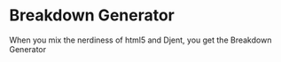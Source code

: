 # Breakdown Generator

When you mix the nerdiness of html5 and Djent, you get the Breakdown Generator
